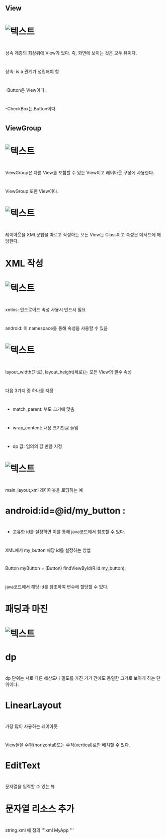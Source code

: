 ##  View
#  
#  ![텍스트](/./img/view.png)
#  
#  
상속 계층의 최상위에 View가 있다. 즉, 화면에 보이는 것은 모두 뷰이다.
#  
상속: is a 관계가 성립해야 함
#  
-Button은 View이다.
#  
-CheckBox는 Button이다.
#  
##  ViewGroup
#  ![텍스트](/./img/viewgroup.png)
#  
ViewGroup은 다른 View를 포함할 수 있는 View이고 레이아웃 구성에 사용한다.
#  
ViewGroup 또한 View이다.
#  
#  
#  ![텍스트](/./img/xml.png)
#  
레이아웃을 XML문법을 따르고 작성하는 모든 View는 Class이고 속성은 메서드에 해당한다.
#  
#  
#  XML 작성
#  ![텍스트](/./img/XML1.png)
#  
#  
xmlns: 안드로이드 속성 사용시 반드시 필요
#  
android: 이 namespace를 통해 속성을 사용할 수 있음
#  
#  
#  ![텍스트](/./img/layout.png)
#  
layout_width(가로), layout_height(세로)는 모든 View의 필수 속성
#  
다음 3가지 중 하나를 지정
#  
- match_parent: 부모 크기에 맞춤
#  
- wrap_content: 내용 크기만큼 늘임
#  
- dp 값: 임의의 값 만큼 지정
#  
#  
#  ![텍스트](/./img/xmlResourceLoading.png)
#  
main_layout,xml 레이아웃을 로딩하는 예
#  
#  
#  android:id=@id/my_button : 
#  
- 고유한 id를 설정하면 이를 통해 java코드에서 참조할 수 있다.
#  
XML에서 my_button 해당 id를 설정하는 방법
#  
Button myButton = (Button) findViewById(R.id.my_button);
#  
java코드에서 해당 id를 참조하여 변수에 할당할 수 있다.
#  
#  
#  패딩과 마진
#  ![텍스트](/./img/paddingAndMargine.png)
#
#  dp
#  
dp 단위는 서로 다른 해상도나 밀도를 가진 기기 간에도 동일한 크기로 보이게 하는 단위이다.
#  
#  LinearLayout 
#  
가장 많이 사용하는 레이아웃
#  
View들을 수평(horizontal)또는 수직(vertical)로만 배치할 수 있다.
#  
#  EditText
#  
문자열을 입력할 수 있는 뷰
#  
#  문자열 리소스 추가
# 
string.xml 에 정의 
'''xml
<resources>
  <string name="app_name">MyApp</string>
</resources>
'''
  





